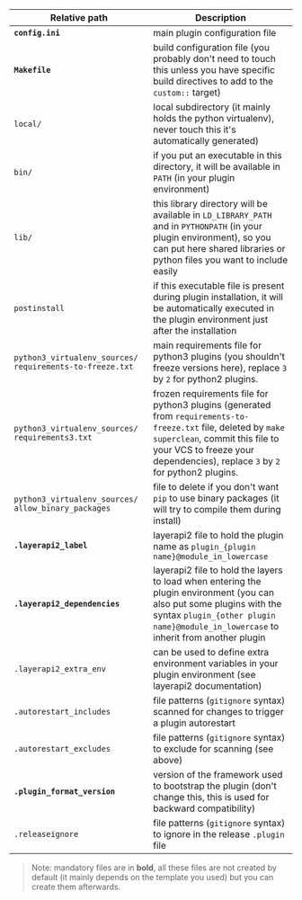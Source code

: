 | Relative path<img width="550"/> | Description |
| --- | --- |
| **`config.ini`** | main plugin configuration file |
| **`Makefile`** | build configuration file (you probably don't need to touch this unless you have specific build directives to add to the `custom::` target) |
| `local/` | local subdirectory (it mainly holds the python virtualenv), never touch this it's automatically generated) |
| `bin/` | if you put an executable in this directory, it will be available in `PATH` (in your plugin environment) |
| `lib/` | this library directory will be available in `LD_LIBRARY_PATH` and in `PYTHONPATH` (in your plugin environment), so you can put here shared libraries or python files you want to include easily |
| `postinstall` | if this executable file is present during plugin installation, it will be automatically executed in the plugin environment just after the installation |
| `python3_virtualenv_sources/`<br>`requirements-to-freeze.txt` | main requirements file for python3 plugins (you shouldn't freeze versions here), replace `3` by `2` for python2 plugins. |
| `python3_virtualenv_sources/`<br>`requirements3.txt` | frozen requirements file for python3 plugins (generated from `requirements-to-freeze.txt` file, deleted by `make superclean`, commit this file to your VCS to freeze your dependencies), replace `3` by `2` for python2 plugins. |
| `python3_virtualenv_sources/`<br>`allow_binary_packages` | file to delete if you don't want `pip` to use binary packages (it will try to compile them during install) |
| **`.layerapi2_label`** | layerapi2 file to hold the plugin name as `plugin_{plugin name}@module_in_lowercase` |
| **`.layerapi2_dependencies`** | layerapi2 file to hold the layers to load when entering the plugin environment (you can also put some plugins with the syntax `plugin_{other plugin name}@module_in_lowercase` to inherit from another plugin |
| `.layerapi2_extra_env` | can be used to define extra environment variables in your plugin environment (see layerapi2 documentation) |
| `.autorestart_includes` | file patterns (`gitignore` syntax) scanned for changes to trigger a plugin autorestart |
| `.autorestart_excludes` | file patterns (`gitignore` syntax) to exclude for scanning (see above) |
| **`.plugin_format_version`** | version of the framework used to bootstrap the plugin (don't change this, this is used for backward compatibility) |
| `.releaseignore` | file patterns (`gitignore` syntax) to ignore in the release `.plugin` file |

> Note: mandatory files are in **bold**, all these files are not created by default (it mainly depends on the template you used) but you can create them afterwards.
